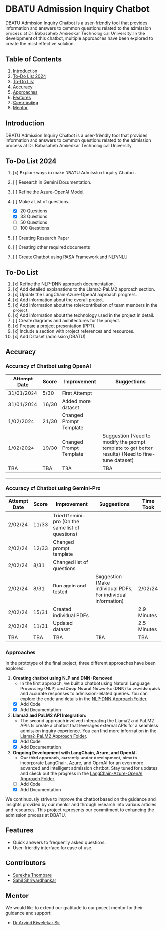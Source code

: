 # DBATU Admission Inquiry Chatbot

DBATU Admission Inquiry Chatbot is a user-friendly tool that provides information and answers to common questions related to the admission process at Dr. Babasaheb Ambedkar Technological University. In the development of this chatbot, multiple approaches have been explored to create the most effective solution.

## Table of Contents

1. [Introduction](#introduction)
2. [To-Do List 2024](#to-do-list-2024)
3. [To-Do List](#to-do-list)
4. [Accuracy](#accuracy)
5. [Approaches](#approaches)
6. [Features](#features)
7. [Contributing](#contributors)
8. [Mentor](#mentor)

## Introduction

DBATU Admission Inquiry Chatbot is a user-friendly tool that provides information and answers to common questions related to the admission process at Dr. Babasaheb Ambedkar Technological University.

## To-Do List 2024
1. [x] Explore ways to make  DBATU Admission Inquiry Chatbot.
2. [ ] Research in Gemini Documentation.
3. [ ] Refine the Azure-OpenAI Model.
4. [ ] Make a List of questions.

   - [x] 20 Questions
   - [x] 33 Questions
   - [ ] 50 Questions
   - [ ] 100 Questions
5. [ ] Creating Research Paper
6. [ ] Creating other required documents
7. [ ] Create Chatbot using RASA Framework and NLP/NLU


## To-Do List

1. [x] Refine the NLP-DNN approach documentation.
2. [x] Add detailed explanations to the Llama2-PaLM2 approach section.
3. [x] Update the LangChain-Azure-OpenAI approach progress.
4. [x] Add information about the overall project.
5. [x] Add information about the role/contribution of team members in the project.
6. [x] Add information about the technology used in the project in detail.
7. [ ] Create diagrams and architectures for the project.
8. [x] Prepare a project presentation (PPT).
9. [x] Include a section with project references and resources.
10. [x] Add Dataset (admission,DBATU)

## Accuracy
### Accuracy of Chatbot using OpenAI

| Attempt Date | Score | Improvement            | Suggestions                                                                                         |
|--------------|-------|------------------------|----------------------------------------------------------------------------------------------------|
| 31/01/2024   | 5/30  | First Attempt          |                                                                                                    |
| 31/01/2024   | 16/30 | Added more dataset     |                                                                                                    |
| 1/02/2024    | 21/30 | Changed Prompt Template|                                                                                                    |
| 1/02/2024    | 19/30 | Changed Prompt Template| Suggestion (Need to modify the prompt template to get better results) (Need to fine-tune dataset) |
| TBA          | TBA   | TBA                    | TBA                                                                                                |

---

### Accuracy of Chatbot using Gemini-Pro

| Attempt Date | Score   | Improvement                              | Suggestions                                                         | Time Took   |
|--------------|---------|------------------------------------------|---------------------------------------------------------------------|-------------|
| 2/02/24      | 11/33   | Tried Gemini-pro (On the same list of questions) |                                                                     |             |
| 2/02/24      | 12/33   | Changed prompt template                  |                                                                     |             |
| 2/02/24      | 8/31    | Changed list of questions                |                                                                     |             |
| 2/02/24      | 8/31    | Run again and tested                     | Suggestion (Make individual PDFs, For individual information)       | 2/02/24     |
| 2/02/24      | 15/31 | Created individual PDFs                  |                                                                     | 2.9 Minutes |
| 2/02/24      | 11/31 | Updated dataset                          |                                                                     | 2.5 Minutes |
| TBA          | TBA     | TBA                                      | TBA                                                                 | TBA         |



### Approaches

In the prototype of the final project, three different approaches have been explored:

1. **Creating chatbot using NLP and DNN:** **Removed**
   - In the first approach, we built a chatbot using Natural Language Processing (NLP) and Deep Neural Networks (DNN) to provide quick and accurate responses to admission-related queries. You can explore the code and details in the [NLP-DNN Approach Folder](https://github.com/notsointresting/DBATU-Inquiry-Chatbot/tree/main/Approach_1).
   - [x] Add Code
   - [x] Add Documentation

2. **Llama2 and PaLM2 API Integration:**
   - The second approach involved integrating the Llama2 and PaLM2 APIs to create a chatbot that leverages external APIs for a seamless admission inquiry experience. You can find more information in the [Llama2-PaLM2 Approach Folder](https://github.com/notsointresting/DBATU-Inquiry-Chatbot/tree/main/Approach_2).
   - [x] Add Code
   - [x] Add Documentation

3. **Ongoing Development with LangChain, Azure, and OpenAI:**
   - Our third approach, currently under development, aims to incorporate LangChain, Azure, and OpenAI for an even more advanced and intelligent admission chatbot. Stay tuned for updates and check out the progress in the [LangChain-Azure-OpenAI Approach Folder](link_to_folder).
   - [ ] Add Code
   - [x] Add Documentation

We continuously strive to improve the chatbot based on the guidance and insights provided by our mentor and through research into various articles and resources. This project represents our commitment to enhancing the admission process at DBATU.

## Features

- Quick answers to frequently asked questions.
- User-friendly interface for ease of use.
  

## Contributors
- [Surekha Thombare](https://github.com/gauri-001)
- [Sahil Shriwardhankar](https://github.com/notsointresting)


## Mentor

We would like to extend our gratitude to our project mentor for their guidance and support:

- [Dr.Arvind Kiwelekar Sir](https://github.com/akiwelekar)
